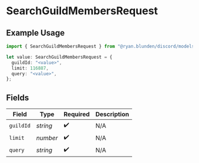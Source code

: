 # SearchGuildMembersRequest

## Example Usage

```typescript
import { SearchGuildMembersRequest } from "@ryan.blunden/discord/models/operations";

let value: SearchGuildMembersRequest = {
  guildId: "<value>",
  limit: 116887,
  query: "<value>",
};
```

## Fields

| Field              | Type               | Required           | Description        |
| ------------------ | ------------------ | ------------------ | ------------------ |
| `guildId`          | *string*           | :heavy_check_mark: | N/A                |
| `limit`            | *number*           | :heavy_check_mark: | N/A                |
| `query`            | *string*           | :heavy_check_mark: | N/A                |